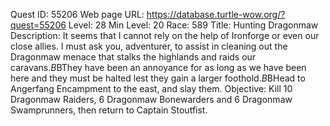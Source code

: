 Quest ID: 55206
Web page URL: https://database.turtle-wow.org/?quest=55206
Level: 28
Min Level: 20
Race: 589
Title: Hunting Dragonmaw
Description: It seems that I cannot rely on the help of Ironforge or even our close allies. I must ask you, adventurer, to assist in cleaning out the Dragonmaw menace that stalks the highlands and raids our caravans.$B$BThey have been an annoyance for as long as we have been here and they must be halted lest they gain a larger foothold.$B$BHead to Angerfang Encampment to the east, and slay them.
Objective: Kill 10 Dragonmaw Raiders, 6 Dragonmaw Bonewarders and 6 Dragonmaw Swamprunners, then return to Captain Stoutfist.
